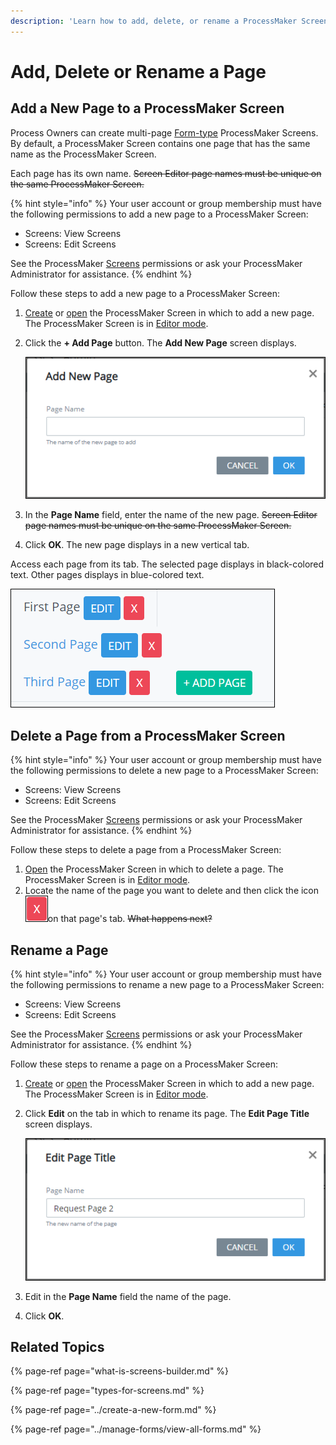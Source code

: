 ```yaml
---
description: 'Learn how to add, delete, or rename a ProcessMaker Screen page.'
---
```


# Add, Delete or Rename a Page

## Add a New Page to a ProcessMaker Screen

Process Owners can create multi-page [Form-type](types-for-screens.md) ProcessMaker Screens. By default, a ProcessMaker Screen contains one page that has the same name as the ProcessMaker Screen.

Each page has its own name. ~~Screen Editor page names must be unique on the same ProcessMaker Screen.~~

{% hint style="info" %}
Your user account or group membership must have the following permissions to add a new page to a ProcessMaker Screen:

* Screens: View Screens
* Screens: Edit Screens

See the ProcessMaker [Screens](../../../processmaker-administration/permission-descriptions-for-users-and-groups.md#screens) permissions or ask your ProcessMaker Administrator for assistance.
{% endhint %}

Follow these steps to add a new page to a ProcessMaker Screen:

1. [Create](../create-a-new-form.md) or [open](../manage-forms/view-all-forms.md) the ProcessMaker Screen in which to add a new page. The ProcessMaker Screen is in [Editor mode](screens-builder-modes.md#editor-mode).
2. Click the **+ Add Page** button. The **Add New Page** screen displays.  

   ![](../../../.gitbook/assets/add-new-page-screen-screens-editor-processes.png)

3. In the **Page Name** field, enter the name of the new page. ~~Screen Editor page names must be unique on the same ProcessMaker Screen.~~
4. Click **OK**. The new page displays in a new vertical tab.

Access each page from its tab. The selected page displays in black-colored text. Other pages displays in blue-colored text.

![Multiple pages in Screens Builder](../../../.gitbook/assets/multiple-pages-in-screens-builder-processes.png)

## Delete a Page from a ProcessMaker Screen

{% hint style="info" %}
Your user account or group membership must have the following permissions to delete a new page to a ProcessMaker Screen:

* Screens: View Screens
* Screens: Edit Screens

See the ProcessMaker [Screens](../../../processmaker-administration/permission-descriptions-for-users-and-groups.md#screens) permissions or ask your ProcessMaker Administrator for assistance.
{% endhint %}

Follow these steps to delete a page from a ProcessMaker Screen:

1. [Open](../manage-forms/view-all-forms.md) the ProcessMaker Screen in which to delete a page. The ProcessMaker Screen is in [Editor mode](screens-builder-modes.md#editor-mode).
2. Locate the name of the page you want to delete and then click the icon![](../../../.gitbook/assets/options-list-delete-option-icon-screens-builder-processes.png)on that page's tab. ~~What happens next?~~

## Rename a Page

{% hint style="info" %}
Your user account or group membership must have the following permissions to rename a new page to a ProcessMaker Screen:

* Screens: View Screens
* Screens: Edit Screens

See the ProcessMaker [Screens](../../../processmaker-administration/permission-descriptions-for-users-and-groups.md#screens) permissions or ask your ProcessMaker Administrator for assistance.
{% endhint %}

Follow these steps to rename a page on a ProcessMaker Screen:

1. [Create](../create-a-new-form.md) or [open](../manage-forms/view-all-forms.md) the ProcessMaker Screen in which to add a new page. The ProcessMaker Screen is in [Editor mode](screens-builder-modes.md#editor-mode).
2. Click **Edit** on the tab in which to rename its page. The **Edit Page Title** screen displays.  

   ![](../../../.gitbook/assets/edit-page-title-screen-screens-builder-processes.png)

3. Edit in the **Page Name** field the name of the page.
4. Click **OK**.

## Related Topics

{% page-ref page="what-is-screens-builder.md" %}

{% page-ref page="types-for-screens.md" %}

{% page-ref page="../create-a-new-form.md" %}

{% page-ref page="../manage-forms/view-all-forms.md" %}

